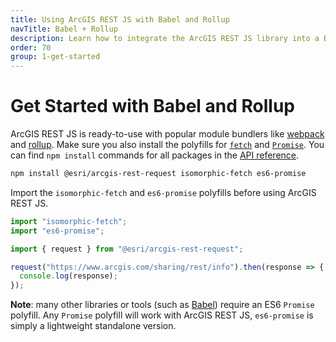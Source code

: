 ```yaml
---
title: Using ArcGIS REST JS with Babel and Rollup
navTitle: Babel + Rollup
description: Learn how to integrate the ArcGIS REST JS library into a Babel and Rollup based workflow.
order: 70
group: 1-get-started
---
```


# Get Started with Babel and Rollup

ArcGIS REST JS is ready-to-use with popular module bundlers like [webpack](https://webpack.js.org/) and [rollup](https://rollupjs.org/). Make sure you also install the polyfills for [`fetch`](https://github.com/matthew-andrews/isomorphic-fetch) and [`Promise`](https://github.com/stefanpenner/es6-promise). You can find `npm install` commands for all packages in the [API reference](../api).

```bash
npm install @esri/arcgis-rest-request isomorphic-fetch es6-promise
```

Import the `isomorphic-fetch` and `es6-promise` polyfills before using ArcGIS REST JS.

```js
import "isomorphic-fetch";
import "es6-promise";

import { request } from "@esri/arcgis-rest-request";

request("https://www.arcgis.com/sharing/rest/info").then(response => {
  console.log(response);
});
```

**Note**: many other libraries or tools (such as [Babel](https://babeljs.io/docs/usage/polyfill/)) require an ES6 `Promise` polyfill. Any `Promise` polyfill will work with ArcGIS REST JS, `es6-promise` is simply a lightweight standalone version.